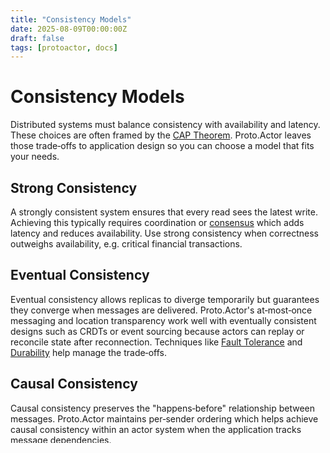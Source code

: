```yaml
---
title: "Consistency Models"
date: 2025-08-09T00:00:00Z
draft: false
tags: [protoactor, docs]
---
```

# Consistency Models

Distributed systems must balance consistency with availability and latency. These choices are often framed by the [CAP Theorem](cap-theorem.md). Proto.Actor leaves those trade‑offs to application design so you can choose a model that fits your needs.

## Strong Consistency

A strongly consistent system ensures that every read sees the latest write. Achieving this typically requires coordination or [consensus](consensus.md) which adds latency and reduces availability. Use strong consistency when correctness outweighs availability, e.g. critical financial transactions.

## Eventual Consistency

Eventual consistency allows replicas to diverge temporarily but guarantees they converge when messages are delivered. Proto.Actor's at‑most‑once messaging and location transparency work well with eventually consistent designs such as CRDTs or event sourcing because actors can replay or reconcile state after reconnection. Techniques like [Fault Tolerance](fault-tolerance.md) and [Durability](durability.md) help manage the trade‑offs.

## Causal Consistency

Causal consistency preserves the "happens‑before" relationship between messages. Proto.Actor maintains per‑sender ordering which helps achieve causal consistency within an actor system when the application tracks message dependencies.

## Choosing a Model

Consider the business impact of stale data, the cost of coordination and the expected failure modes. Proto.Actor exposes building blocks—actors, persistence and messaging—so you can implement the consistency guarantees required by your domain.
